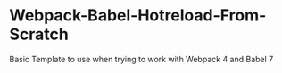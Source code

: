 # Webpack-Babel-Hotreload-From-Scratch

Basic Template to use when trying to work with Webpack 4 and Babel 7
